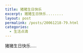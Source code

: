 ```yaml
---
title: 猪猪生日快乐
excerpt: 猪猪生日快乐........
layout: post
permalink: /posts/20061218-79.html
categories:
  - 生活点滴
---
```

猪猪生日快乐&#8230;..